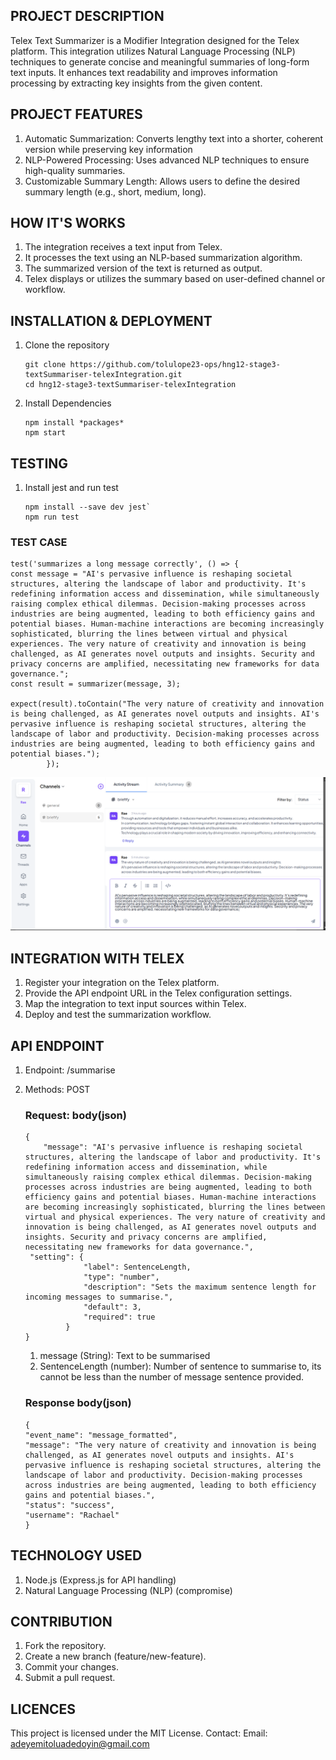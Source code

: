 ## PROJECT DESCRIPTION
Telex Text Summarizer is a Modifier Integration designed for the Telex platform. This integration utilizes Natural Language Processing (NLP) techniques to generate concise and meaningful summaries of long-form text inputs. It enhances text readability and improves information processing by extracting key insights from the given content.

 ## PROJECT FEATURES
 1. Automatic Summarization: Converts lengthy text into a shorter, coherent version while preserving key information
 2. NLP-Powered Processing: Uses advanced NLP techniques to ensure high-quality summaries.
 3. Customizable Summary Length: Allows users to define the desired summary length (e.g., short, medium, long).

## HOW IT'S WORKS
1. The integration receives a text input from Telex.
2. It processes the text using an NLP-based summarization algorithm.
3. The summarized version of the text is returned as output.
4. Telex displays or utilizes the summary based on user-defined channel or workflow.

## INSTALLATION & DEPLOYMENT
1. Clone the repository
   ```
   git clone https://github.com/tolulope23-ops/hng12-stage3-textSummariser-telexIntegration.git
   cd hng12-stage3-textSummariser-telexIntegration
2. Install Dependencies
   ```
   npm install *packages*
   npm start

## TESTING 
1. Install jest and run test
   ```
   npm install --save dev jest`
   npm run test
   ```
   
 ### TEST CASE
```
test('summarizes a long message correctly', () => {
const message = "AI's pervasive influence is reshaping societal structures, altering the landscape of labor and productivity. It's redefining information access and dissemination, while simultaneously raising complex ethical dilemmas. Decision-making processes across industries are being augmented, leading to both efficiency gains and potential biases. Human-machine interactions are becoming increasingly sophisticated, blurring the lines between virtual and physical experiences. The very nature of creativity and innovation is being challenged, as AI generates novel outputs and insights. Security and privacy concerns are amplified, necessitating new frameworks for data governance.";
const result = summarizer(message, 3);

expect(result).toContain("The very nature of creativity and innovation is being challenged, as AI generates novel outputs and insights. AI's pervasive influence is reshaping societal structures, altering the landscape of labor and productivity. Decision-making processes across industries are being augmented, leading to both efficiency gains and potential biases.");
        });
```
![image alt](https://github.com/tolulope23-ops/hng12-stage3-textSummariser-telexIntegration/blob/f69c4e980323b230c8389d002b5ec2f405d31aaa/telexScreenshot.png)

## INTEGRATION WITH TELEX
1. Register your integration on the Telex platform.
2. Provide the API endpoint URL in the Telex configuration settings.
3. Map the integration to text input sources within Telex.
4. Deploy and test the summarization workflow.

## API ENDPOINT
1. Endpoint: /summarise
2. Methods: POST
     ### Request: body(json)
   ```
   {
       "message": "AI's pervasive influence is reshaping societal structures, altering the landscape of labor and productivity. It's redefining information access and dissemination, while simultaneously raising complex ethical dilemmas. Decision-making processes across industries are being augmented, leading to both efficiency gains and potential biases. Human-machine interactions are becoming increasingly sophisticated, blurring the lines between virtual and physical experiences. The very nature of creativity and innovation is being challenged, as AI generates novel outputs and insights. Security and privacy concerns are amplified, necessitating new frameworks for data governance.",
    "setting": {
                "label": SentenceLength,
                "type": "number",
                "description": "Sets the maximum sentence length for incoming messages to summarise.",
                "default": 3,
                "required": true
            }
   }
   ```
   1. message (String): Text to be summarised
   2. SentenceLength (number): Number of sentence to summarise to, its cannot be less than the number of message sentence provided.
   
    ### Response body(json)
   ```
   {
   "event_name": "message_formatted",
   "message": "The very nature of creativity and innovation is being challenged, as AI generates novel outputs and insights. AI's pervasive influence is reshaping societal structures, altering the landscape of labor and productivity. Decision-making processes across industries are being augmented, leading to both efficiency gains and potential biases.",
   "status": "success",
   "username": "Rachael"
   }
   ```
## TECHNOLOGY USED
1. Node.js (Express.js for API handling)
2. Natural Language Processing (NLP) (compromise)

## CONTRIBUTION
1. Fork the repository.
2. Create a new branch (feature/new-feature).
3. Commit your changes.
4. Submit a pull request.

## LICENCES
This project is licensed under the MIT License. Contact: Email: adeyemitoluadedoyin@gmail.com
   
